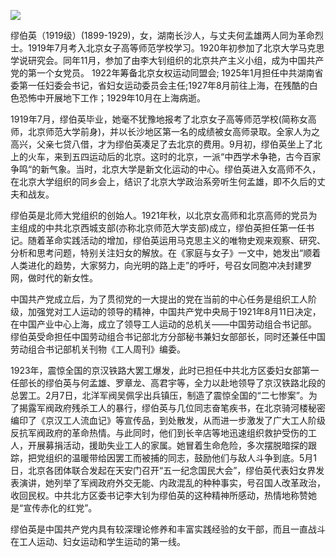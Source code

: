 ![](https://s2.loli.net/2022/08/12/nK6pV81aRQTOx5A.jpg)

缪伯英（1919级）(1899-1929)，女，湖南长沙人，与丈夫何孟雄两人同为革命烈士。1919年7月考入北京女子高等师范学校学习。1920年初参加了北京大学马克思学说研究会。同年11月，参加了由李大钊组织的北京共产主义小组，成为中国共产党的第一个女党员。 1922年筹备北京女权运动同盟会; 1925年1月担任中共湖南省委第一任妇委会书记，省妇女运动委员会主任;1927年8月前往上海，在残酷的白色恐怖中开展地下工作；1929年10月在上海病逝。

1919年7月，缪伯英毕业，她毫不犹豫地报考了北京女子高等师范学校(简称女高师，北京师范大学前身)，并以长沙地区第一名的成绩被女高师录取。全家人为之高兴，父亲七贷八借，才为缪伯英凑足了去北京的费用。9月初，缪伯英坐上了北上的火车，来到五四运动后的北京。这时的北京，一派“中西学术争艳，古今百家争鸣“的新气象。当时，北京大学是新文化运动的中心。缪伯英进入女高师不久，在北京大学组织的同乡会上，结识了北京大学政治系旁听生何孟雄，即不久后的丈夫和战友。

缪伯英是北师大党组织的创始人。1921年秋，以北京女高师和北京高师的党员为主组成的中共北京西城支部(亦称北京师范大学支部)成立，缪伯英担任第一任书记。随着革命实践活动的增加，缪伯英运用马克思主义的唯物史观来观察、研究、分析和思考问题，特别关注妇女的解放。在《家庭与女子》一文中，她发出“顺着人类进化的趋势，大家努力，向光明的路上走”的呼吁，号召女同胞冲决封建罗网，做时代的新女性。

中国共产党成立后，为了贯彻党的一大提出的党在当前的中心任务是组织工人阶级，加强党对工人运动的领导的精神，中国共产党中央局于1921年8月11日决定，在中国产业中心上海，成立了领导工人运动的总机关——中国劳动组合书记部。 缪伯英受命担任中国劳动组合书记部北方分部秘书兼妇女部部长，同时还兼任中国劳动组合书记部机关刊物《工人周刊》编委。

1923年，震惊全国的京汉铁路大罢工爆发，此时已担任中共北方区委妇女部第一任部长的缪伯英与何孟雄、罗章龙、高君宇等，全力以赴地领导了京汉铁路北段的总罢工。2月7日，北洋军阀吴佩孚出兵镇压，制造了震惊全国的“二七惨案”。为了揭露军阀政府残杀工人的暴行，缪伯英与几位同志奋笔疾书，在北京骑河楼秘密编印了《京汉工人流血记》等宣传品，到处散发，从而进一步激发了广大工人阶级反抗军阀政府的革命热情。与此同时，他们到长辛店等地迅速组织救护受伤的工人，开展募捐活动，援助失业工人的家属。她冒着生命危险，多次摆脱暗探的跟踪，把党组织的温暖带给因罢工而被捕的同志，鼓励他们与敌人斗争到底。5月1日，北京各团体联合发起在天安门召开“五一纪念国民大会”，缪伯英代表妇女界发表演讲，她列举了军阀政府外交无能、内政混乱的种种事实，号召国人改革政治，收回民权。中共北方区委书记李大钊为缪伯英的这种精神所感动，热情地称赞她是“宣传赤化的红党”。

缪伯英是中国共产党内具有较深理论修养和丰富实践经验的女干部，而且一直战斗在工人运动、妇女运动和学生运动的第一线。